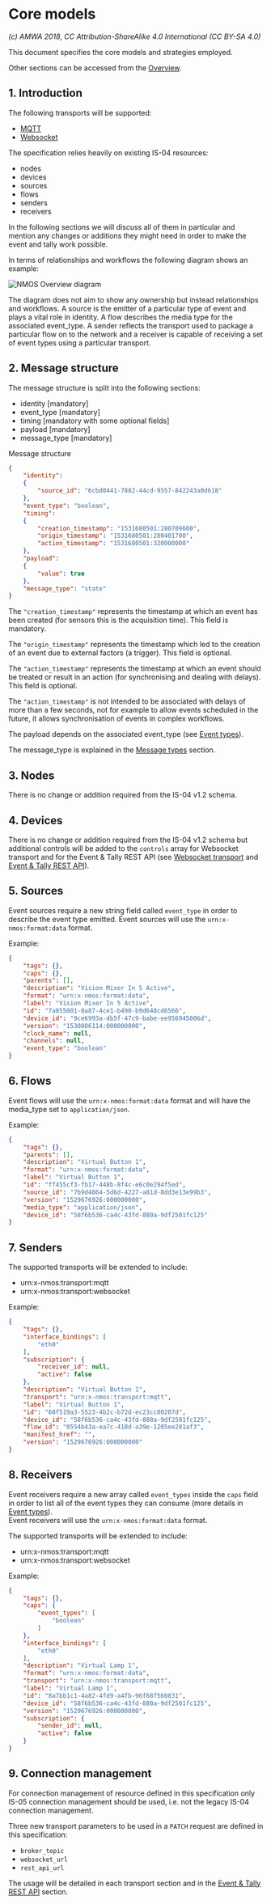 # Core models

_(c) AMWA 2018, CC Attribution-ShareAlike 4.0 International (CC BY-SA 4.0)_

This document specifies the core models and strategies employed.

Other sections can be accessed from the [Overview](1.0.%20Overview.md).

## 1. Introduction

The following transports will be supported:

* [MQTT](5.1.%20Transport%20-%20MQTT.md)
* [Websocket](5.2.%20Transport%20-%20Websocket.md)

The specification relies heavily on existing IS-04 resources:

* nodes
* devices
* sources
* flows
* senders
* receivers

In the following sections we will discuss all of them in particular and mention any changes or additions they might need in order to make the event and tally work possible.

In terms of relationships and workflows the following diagram shows an example:

![NMOS Overview diagram](images/nmos-overview-diagram.png)

The diagram does not aim to show any ownership but instead relationships and workflows. A source is the emitter of a particular type of event and plays a vital role in identity. A flow describes the media type for the associated event_type. A sender reflects the transport used to package a particular flow on to the network and a receiver is capable of receiving a set of event types using a particular transport.

## 2. Message structure

The message structure is split into the following sections:

* identity [mandatory]
* event_type [mandatory]
* timing [mandatory with some optional fields]
* payload [mandatory]
* message_type [mandatory]

Message structure

```json
{
    "identity":
    {
        "source_id": "6cbd0441-7882-44cd-9557-842243a0d618"
    },
    "event_type": "boolean",
    "timing":
    {
        "creation_timestamp": "1531680501:280709600",
        "origin_timestamp": "1531680501:280401700",
        "action_timestamp": "1531680501:320000000"
    },
    "payload":
    {
        "value": true
    },
    "message_type": "state"
}
```

The `"creation_timestamp"` represents the timestamp at which an event has been created (for sensors this is the acquisition time). This field is mandatory.  

The `"origin_timestamp"` represents the timestamp which led to the creation of an event due to external factors (a trigger). This field is optional.  

The `"action_timestamp"` represents the timestamp at which an event should be treated or result in an action (for synchronising and dealing with delays). This field is optional.

The `"action_timestamp"` is not intended to be associated with delays of more than a few seconds, not for example to allow events scheduled in the future, it allows synchronisation of events in complex workflows.

The payload depends on the associated event_type (see [Event types](3.0.%20Event_types.md)).

The message_type is explained in the [Message types](2.0.%20Message_types.md) section.

## 3. Nodes

There is no change or addition required from the IS-04 v1.2 schema.

## 4. Devices

There is no change or addition required from the IS-04 v1.2 schema but additional controls will be added to the `controls` array for Websocket transport and for the Event & Tally REST API (see [Websocket transport](5.2.%20Transport%20-%20Websocket.md) and [Event & Tally REST API](6.0.%20Event_and_tally_rest_api.md)).

## 5. Sources

Event sources require a new string field called `event_type` in order to describe the event type emitted.
Event sources will use the `urn:x-nmos:format:data` format.

Example:

```json
{
    "tags": {},
    "caps": {},
    "parents": [],
    "description": "Vision Mixer In 5 Active",
    "format": "urn:x-nmos:format:data",
    "label": "Vision Mixer In 5 Active",
    "id": "7a855001-0a87-4ce1-b490-b9d648cd6566",
    "device_id": "9ce6993a-db5f-47c9-babe-ee956945006d",
    "version": "1530806114:000000000",
    "clock_name": null,
    "channels": null,
    "event_type": "boolean"
}
```

## 6. Flows

Event flows will use the `urn:x-nmos:format:data` format and will have the media_type set to `application/json`.

Example:

```json
{
    "tags": {},
    "parents": [],
    "description": "Virtual Button 1",
    "format": "urn:x-nmos:format:data",
    "label": "Virtual Button 1",
    "id": "ff455cf3-fb17-448b-8f4c-e6c0e294f5ed",
    "source_id": "7b9d4864-5d6d-4227-a81d-8dd3e13e99b3",
    "version": "1529676926:000000000",
    "media_type": "application/json",
    "device_id": "58f6b536-ca4c-43fd-880a-9df2501fc125"
}
```

## 7. Senders

The supported transports will be extended to include:

* urn:x-nmos:transport:mqtt
* urn:x-nmos:transport:websocket

Example:

```json
{
    "tags": {},
    "interface_bindings": [
        "eth0"
    ],
    "subscription": {
        "receiver_id": null,
        "active": false
    },
    "description": "Virtual Button 1",
    "transport": "urn:x-nmos:transport:mqtt",
    "label": "Virtual Button 1",
    "id": "68f519a3-5523-4b2c-b72d-ec23cc80207d",
    "device_id": "58f6b536-ca4c-43fd-880a-9df2501fc125",
    "flow_id": "0554b43a-ea7c-418d-a39e-1205ee281af3",
    "manifest_href": "",
    "version": "1529676926:000000000"
}
```

## 8. Receivers

Event receivers require a new array called `event_types` inside the `caps` field in order to list all of the event types they can consume (more details in [Event types](3.0.%20Event_types.md)).  
Event receivers will use the `urn:x-nmos:format:data` format.

The supported transports will be extended to include:

* urn:x-nmos:transport:mqtt
* urn:x-nmos:transport:websocket

Example:

```json
{
    "tags": {},
    "caps": {
        "event_types": [
            "boolean"
        ]
    },
    "interface_bindings": [
        "eth0"
    ],
    "description": "Virtual Lamp 1",
    "format": "urn:x-nmos:format:data",
    "transport": "urn:x-nmos:transport:mqtt",
    "label": "Virtual Lamp 1",
    "id": "8a7bb1c1-4a82-4fd9-a4fb-96f68f560831",
    "device_id": "58f6b536-ca4c-43fd-880a-9df2501fc125",
    "version": "1529676926:000000000",
    "subscription": {
        "sender_id": null,
        "active": false
    }
}
```

## 9. Connection management

For connection management of resource defined in this specification only IS-05 connection management should be used, i.e. not the legacy IS-04 connection management.

Three new transport parameters to be used in a `PATCH` request are defined in this specification:

* `broker_topic`
* `websocket_url`
* `rest_api_url`

The usage will be detailed in each transport section and in the [Event & Tally REST API](6.0.%20Event_and_tally_rest_api.md) section.
